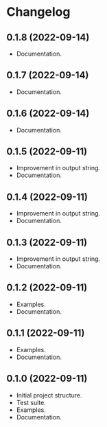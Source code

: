 Changelog
=====================

0.1.8 (2022-09-14)
-------------------

- Documentation.


0.1.7 (2022-09-14)
-------------------

- Documentation.


0.1.6 (2022-09-14)
-------------------

- Documentation.

0.1.5 (2022-09-11)
-------------------

- Improvement in output string.
- Documentation.

0.1.4 (2022-09-11)
-------------------

- Improvement in output string.
- Documentation.


0.1.3 (2022-09-11)
-------------------

- Improvement in output string.
- Documentation.

0.1.2 (2022-09-11)
-------------------

- Examples.
- Documentation.

0.1.1 (2022-09-11)
-------------------

- Examples.
- Documentation.


0.1.0 (2022-09-11)
-------------------

- Initial project structure.
- Test suite.
- Examples.
- Documentation.

